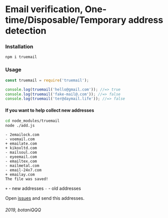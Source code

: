 # Email verification, One-time/Disposable/Temporary address detection

### Installation
```
npm i truemail
```

### Usage

```javascript
const truemail = require('truemail');

console.log(truemail('hello@gmail.com')); //=> true
console.log(truemail('fake-mail@.com')); //=> false
console.log(truemail('ter@daymail.life')); //=> false
```

#### If you want to help collect new addresses
```bash
cd node_modules/truemail
node ./add.js
```

```
- 2emailock.com
- voemail.com
+ emailate.com
+ kikoxltd.com
- mailsoul.com
- eyeemail.com
- emailtex.com
- mailmetal.com
- email-24x7.com
+ emailay.com
The file was saved!
```

`+` - new addresses
`-` - old addresses

Open <a href="https://github.com/botaniQQQ/truemail/issues">issues</a> and send this addresses.

###### 2019, botaniQQQ